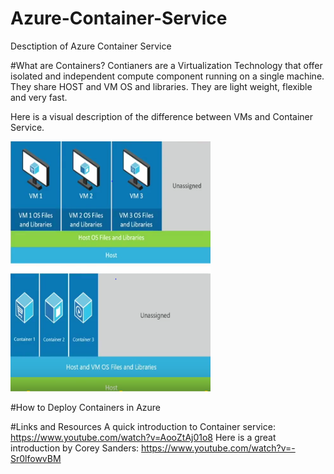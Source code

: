 # Azure-Container-Service
Desctiption of Azure Container Service 

#What are Containers? 
Contianers are a Virtualization Technology that offer isolated and independent compute component running on a single machine. They share HOST and VM OS and libraries. They are light weight, flexible and very fast. 

Here is a visual description of the difference between VMs and Container Service. 


<img src="https://github.com/adebisioje/Azure-Container-Service/blob/master/images/VMvsContainers.PNG" width="320" height="400" /> 



#How to Deploy Containers in Azure



#Links and Resources 
A quick introduction to Container service: https://www.youtube.com/watch?v=AooZtAj01o8
Here is a great introduction by Corey Sanders: https://www.youtube.com/watch?v=-Sr0lfowvBM 


